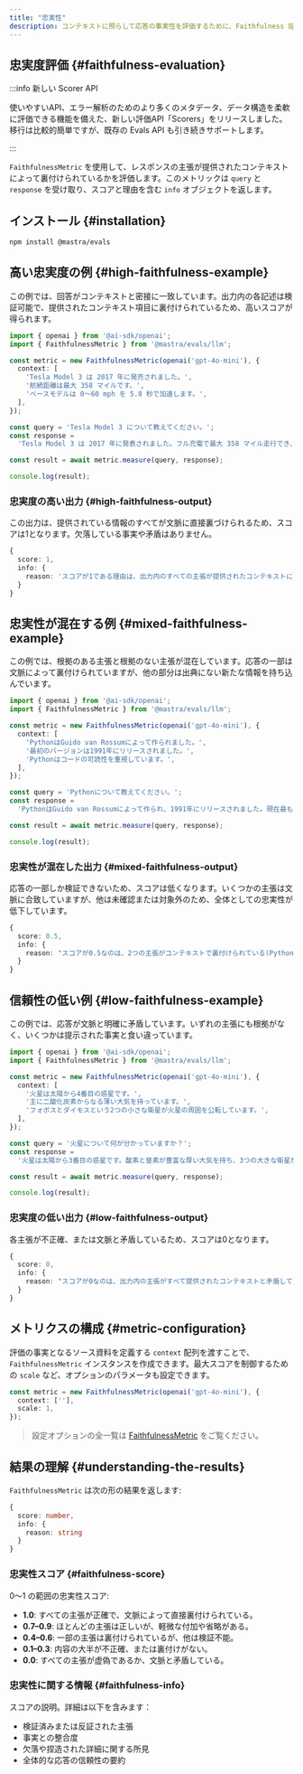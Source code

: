 ```yaml
---
title: "忠実性"
description: コンテキストに照らして応答の事実性を評価するために、Faithfulness 指標を用いる例。
---
```


## 忠実度評価 \{#faithfulness-evaluation\}

:::info 新しい Scorer API

使いやすいAPI、エラー解析のためのより多くのメタデータ、データ構造を柔軟に評価できる機能を備えた、新しい評価API「Scorers」をリリースしました。移行は比較的簡単ですが、既存の Evals API も引き続きサポートします。

:::

`FaithfulnessMetric` を使用して、レスポンスの主張が提供されたコンテキストによって裏付けられているかを評価します。このメトリックは `query` と `response` を受け取り、スコアと理由を含む `info` オブジェクトを返します。

## インストール \{#installation\}

```bash copy
npm install @mastra/evals
```

## 高い忠実度の例 \{#high-faithfulness-example\}

この例では、回答がコンテキストと密接に一致しています。出力内の各記述は検証可能で、提供されたコンテキスト項目に裏付けられているため、高いスコアが得られます。

```typescript filename="src/example-high-faithfulness.ts" showLineNumbers copy
import { openai } from '@ai-sdk/openai';
import { FaithfulnessMetric } from '@mastra/evals/llm';

const metric = new FaithfulnessMetric(openai('gpt-4o-mini'), {
  context: [
    'Tesla Model 3 は 2017 年に発売されました。',
    '航続距離は最大 358 マイルです。',
    'ベースモデルは 0～60 mph を 5.8 秒で加速します。',
  ],
});

const query = 'Tesla Model 3 について教えてください。';
const response =
  'Tesla Model 3 は 2017 年に発表されました。フル充電で最大 358 マイル走行でき、ベースバージョンは 0～60 mph を 5.8 秒で達成します。';

const result = await metric.measure(query, response);

console.log(result);
```

### 忠実度の高い出力 \{#high-faithfulness-output\}

この出力は、提供されている情報のすべてが文脈に直接裏づけられるため、スコアは1となります。欠落している事実や矛盾はありません。

```typescript
{
  score: 1,
  info: {
    reason: 'スコアが1である理由は、出力内のすべての主張が提供されたコンテキストによってサポートされているためです。'
  }
}
```

## 忠実性が混在する例 \{#mixed-faithfulness-example\}

この例では、根拠のある主張と根拠のない主張が混在しています。応答の一部は文脈によって裏付けられていますが、他の部分は出典にない新たな情報を持ち込んでいます。

```typescript filename="src/example-mixed-faithfulness.ts" showLineNumbers copy
import { openai } from '@ai-sdk/openai';
import { FaithfulnessMetric } from '@mastra/evals/llm';

const metric = new FaithfulnessMetric(openai('gpt-4o-mini'), {
  context: [
    'PythonはGuido van Rossumによって作られました。',
    '最初のバージョンは1991年にリリースされました。',
    'Pythonはコードの可読性を重視しています。',
  ],
});

const query = 'Pythonについて教えてください。';
const response =
  'PythonはGuido van Rossumによって作られ、1991年にリリースされました。現在最も人気のあるプログラミング言語の一つであり、世界中の何百万人もの開発者に利用されています。';

const result = await metric.measure(query, response);

console.log(result);
```

### 忠実性が混在した出力 \{#mixed-faithfulness-output\}

応答の一部しか検証できないため、スコアは低くなります。いくつかの主張は文脈に合致していますが、他は未確認または対象外のため、全体としての忠実性が低下しています。

```typescript
{
  score: 0.5,
  info: {
    reason: "スコアが0.5なのは、2つの主張がコンテキストで裏付けられている(PythonはGuido van Rossumによって作成され、1991年にリリースされた)一方、Pythonの人気と使用状況に関する残りの2つの主張はコンテキストに記載がないため検証できないためです。"
  }
}
```

## 信頼性の低い例 \{#low-faithfulness-example\}

この例では、応答が文脈と明確に矛盾しています。いずれの主張にも根拠がなく、いくつかは提示された事実と食い違っています。

```typescript filename="src/example-low-faithfulness.ts" showLineNumbers copy
import { openai } from '@ai-sdk/openai';
import { FaithfulnessMetric } from '@mastra/evals/llm';

const metric = new FaithfulnessMetric(openai('gpt-4o-mini'), {
  context: [
    '火星は太陽から4番目の惑星です。',
    '主に二酸化炭素からなる薄い大気を持っています。',
    'フォボスとダイモスという2つの小さな衛星が火星の周囲を公転しています。',
  ],
});

const query = '火星について何が分かっていますか？';
const response =
  '火星は太陽から3番目の惑星です。酸素と窒素が豊富な厚い大気を持ち、3つの大きな衛星が周回しています。';

const result = await metric.measure(query, response);

console.log(result);
```

### 忠実度の低い出力 \{#low-faithfulness-output\}

各主張が不正確、または文脈と矛盾しているため、スコアは0となります。

```typescript
{
  score: 0,
  info: {
    reason: "スコアが0なのは、出力内の主張がすべて提供されたコンテキストと矛盾しているためです。出力では火星が太陽から3番目の惑星だと述べていますが、コンテキストでは明確に4番目だとしています。さらに、火星は酸素と窒素に富む厚い大気を持つとしていますが、コンテキストでは主に二酸化炭素から成る薄い大気だと説明しています。最後に、出力は火星に3つの大きな衛星があると述べていますが、コンテキストでは小さな衛星はフォボスとダイモスの2つだけだとしています。したがって、裏づけられる主張はなく、スコアは0になります。"
  }
}
```

## メトリクスの構成 \{#metric-configuration\}

評価の事実となるソース資料を定義する `context` 配列を渡すことで、`FaithfulnessMetric` インスタンスを作成できます。最大スコアを制御するための `scale` など、オプションのパラメータも設定できます。

```typescript showLineNumbers copy
const metric = new FaithfulnessMetric(openai('gpt-4o-mini'), {
  context: [''],
  scale: 1,
});
```

> 設定オプションの全一覧は [FaithfulnessMetric](/docs/reference/evals/faithfulness) をご覧ください。

## 結果の理解 \{#understanding-the-results\}

`FaithfulnessMetric` は次の形の結果を返します:

```typescript
{
  score: number,
  info: {
    reason: string
  }
}
```

### 忠実性スコア \{#faithfulness-score\}

0〜1 の範囲の忠実性スコア:

* **1.0**: すべての主張が正確で、文脈によって直接裏付けられている。
* **0.7–0.9**: ほとんどの主張は正しいが、軽微な付加や省略がある。
* **0.4–0.6**: 一部の主張は裏付けられているが、他は検証不能。
* **0.1–0.3**: 内容の大半が不正確、または裏付けがない。
* **0.0**: すべての主張が虚偽であるか、文脈と矛盾している。

### 忠実性に関する情報 \{#faithfulness-info\}

スコアの説明。詳細は以下を含みます：

* 検証済みまたは反証された主張
* 事実との整合度
* 欠落や捏造された詳細に関する所見
* 全体的な応答の信頼性の要約

<GithubLink outdated={true} marginTop="mt-16" link="https://github.com/mastra-ai/mastra/blob/main/examples/basics/evals/faithfulness" />